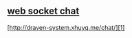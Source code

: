 ## [web socket chat][1]

[http://draven-system.xhuyq.me/chat/][1]

[1]: http://draven-system.xhuyq.me/ordervis/
